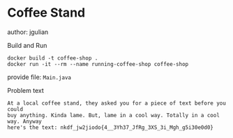 # Coffee Stand
author: jgulian

Build and Run
```shell
docker build -t coffee-shop . 
docker run -it --rm --name running-coffee-shop coffee-shop
```

provide file: `Main.java`

Problem text
```text
At a local coffee stand, they asked you for a piece of text before you could
buy anything. Kinda lame. But, lame in a cool way. Totally in a cool way. Anyway
here's the text: nkdf_jw2jiodo{4__3Yh37_JfRg_3XS_3i_Mgh_g5i30e0d0}
```